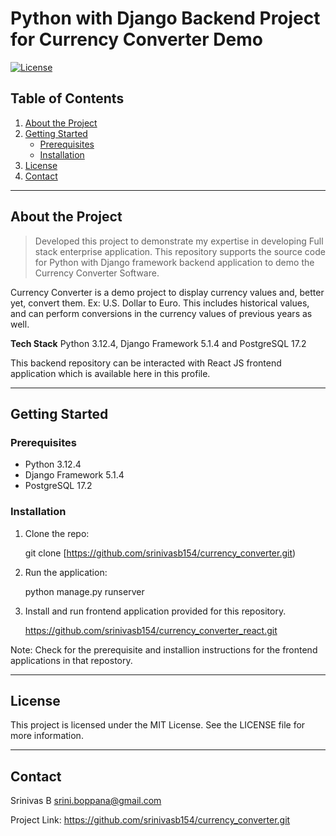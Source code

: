 # **Python with Django Backend Project for Currency Converter Demo**

[![License](https://img.shields.io/badge/license-MIT-blue.svg)](LICENSE)

## **Table of Contents**

1. [About the Project](#about-the-project)
2. [Getting Started](#getting-started)
   - [Prerequisites](#prerequisites)
   - [Installation](#installation)
3. [License](#license)
4. [Contact](#contact)

---

## **About the Project**

> Developed this project to demonstrate my expertise in developing Full stack enterprise application.
> This repository supports the source code for Python with Django framework backend application to demo the Currency Converter Software.

Currency Converter is a demo project to display currency values and, better yet, convert them. Ex: U.S. Dollar to Euro. This includes historical values, and can perform conversions in the currency values of previous years as well.

**Tech Stack**
Python 3.12.4, Django Framework 5.1.4 and PostgreSQL 17.2

This backend repository can be interacted with React JS frontend application which is available here in this profile.

---

## **Getting Started**

### **Prerequisites**
- Python 3.12.4
- Django Framework 5.1.4
- PostgreSQL 17.2

### **Installation**

1. Clone the repo:
   
   git clone [https://github.com/srinivasb154/currency_converter.git)

2. Run the application:

   python manage.py runserver

3. Install and run frontend application provided for this repository.

   https://github.com/srinivasb154/currency_converter_react.git

Note: Check for the prerequisite and installion instructions for the frontend applications in that repostory.

---

## **License**

This project is licensed under the MIT License. See the LICENSE file for more information.

---

## **Contact**

Srinivas B
srini.boppana@gmail.com

Project Link: https://github.com/srinivasb154/currency_converter.git


